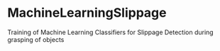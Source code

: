 # MachineLearningSlippage
Training of Machine Learning Classifiers for Slippage Detection during grasping of objects
